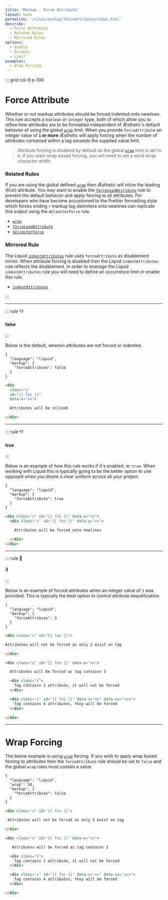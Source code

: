 ```yaml
---
title: 'Markup - Force Attribute'
layout: base
permalink: '/rules/markup/forceAttribute/index.html'
describe:
  - Force Attribute
  - Related Rules
  - Mirrored Rules
options:
  - Enable
  - Disable
  - Limit
examples:
  - Wrap Forcing
---
```


::: grid col-9 p-100

# Force Attribute

Whether or not markup attributes should be forced indented onto newlines. This rule accepts a `boolean` or `integer` type, both of which allow you to refine how attributes are to be formatted independent of Æsthetic's default behavior of using the global [`wrap`](/rules/global/wrap) limit. When you provide `forceAttribute` an integer value of **`1` or more** Æsthetic will apply forcing when the number of attributes contained within a tag exceeds the supplied value limit.

> Attribute forcing is disabled by default as the global [`wrap`](/rules/global/wrap) limit is set to `0`. If you want wrap based forcing, you will need to set a word wrap character width.

### Related Rules

If you are using the global defined [`wrap`](/rules/global/wrap) then Æsthetic will inline the leading (first) attribute. You may want to enable the [`forceLeadAttribute`](/rules/markup/forceLeadAttribute) rule to prevent the default behavior and apply forcing to all attributes. For developers who have become accustomed to the Prettier formatting style which forces ending `>` markup tag delimiters onto newlines can replicate this output using the `delimiterForce` rule.

- [`wrap`](/rules/global/wrap)
- [`forceLeadAttribute`](/rules/markup/forceLeadAttribute)
- [`delimiterForce`](/rules/markup/forceLeadAttribute)

### Mirrored Rule

The Liquid [`indentAttributes`](/rules/liquid/indentAttributes) rule uses `forceAttribute` as disablement mirror. When attribute forcing is disabled then the Liquid `indentAttributes` rule reflects the disablement. In order to leverage the Liquid `indentAttributes` rule you will need to define an occurrence limit or enable this rule.

- [`indentAttributes`](/rules/liquid/indentAttributes)

:::

---

::: rule 👎

#### false

:::

Below is the default, wherein attributes are not forced or indented.

```json:rules
{
  "language": "liquid",
  "markup": {
    "forceAttribute": false
  }
}
```

<!-- prettier-ignore -->
```html
<div
  class="x"
  id="{{ foo }}"
  data-x="xx">

  Attributes will be inlined

</div>
```

---

::: rule 👎

#### true

:::

Below is an example of how this rule works if it's enabled, ie: `true`. When working with Liquid this is typically going to be the better option to use opposed when you desire a clear uniform across all your project.

```json:rules
{
  "language": "liquid",
  "markup": {
    "forceAttribute": true
  }
}
```

<!-- prettier-ignore -->
```html
<div class="x" id="{{ foo }}" data-x="xx">
  <div class="x" id="{{ foo }}" data-x="xx">

    Attributes will be forced onto newlines

  </div>
</div>
```

---

::: rule 🙌

#### 3

:::

Below is an example of forced attributes when an integer value of `3` was provided. This is typically the best option to control attribute beautification.

```json:rules
{
  "language": "liquid",
  "markup": {
    "forceAttribute": 3
  }
}
```

<!-- prettier-ignore -->
```html
<div class="x" id="{{ foo }}">

Attributes will not be forced as only 2 exist on tag

</div>

<div class="x" id="{{ foo }}" data-x="xx">

  Attributes will be forced as tag contains 3

  <div class="x">
    Tag contains 1 attribute, it will not be forced
  </div>

  <div class="x" id="{{ foo }}" data-x="xx" data-xx="xxx">
    Tag contains 4 attributes, they will be forced
  </div>

</div>
```

---

# Wrap Forcing

The below example is using [`wrap`](/rules/global/wrap) forcing. If you wish to apply wrap based forcing to attributes then the `forceAttribute` rule should be set to `false` and the global `wrap` rules must contain a value.

```json:rules
{
  "language": "liquid",
  "wrap": 50,
  "markup": {
    "forceAttribute": false
  }
}
```

<!-- prettier-ignore -->
```html
<div class="x" id="{{ foo }}">

 Attributes will not be forced as only 2 exist on tag

</div>

<div class="x" id="{{ foo }}" data-x="xx">

   Attributes will be forced as tag contains 3

  <div class="x">
    Tag contains 1 attribute, it will not be forced
  </div>

  <div class="x" id="{{ foo }}" data-x="xx" data-xx="xxx">
    Tag contains 4 attributes, they will be forced
  </div>

</div>
```
